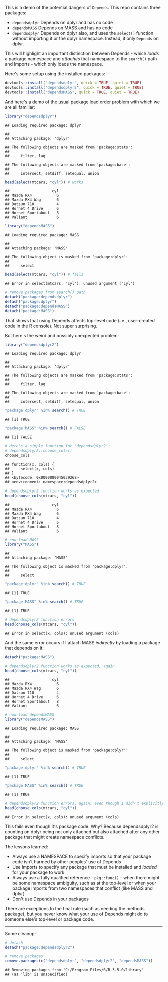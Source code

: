 This is a demo of the potential dangers of `Depends`. This repo contains three packages:

 - `dependsdplyr` Depends on dplyr and has no code
 - `dependsMASS` Depends on MASS and has no code
 - `dependsdplyr` Depends on dplyr also, and uses the `select()` function without importing it or the dplyr namespace. Instead, it only `Depends` on dplyr.

This will highlight an important distinction between Depends - which *loads* a package namespace and *attaches* that namespace to the `search()` path - and Imports - which only loads the namespace.


Here's some setup using the installed packages:


```r
devtools::install("dependsdplyr", quick = TRUE, quiet = TRUE)
devtools::install("dependsdplyr2", quick = TRUE, quiet = TRUE)
devtools::install("dependsMASS", quick = TRUE, quiet = TRUE)
```

And here's a demo of the usual package load order problem with which we are all familiar:


```r
library("dependsdplyr")
```

```
## Loading required package: dplyr
```

```
## 
## Attaching package: 'dplyr'
```

```
## The following objects are masked from 'package:stats':
## 
##     filter, lag
```

```
## The following objects are masked from 'package:base':
## 
##     intersect, setdiff, setequal, union
```

```r
head(select(mtcars, "cyl")) # works
```

```
##                   cyl
## Mazda RX4           6
## Mazda RX4 Wag       6
## Datsun 710          4
## Hornet 4 Drive      6
## Hornet Sportabout   8
## Valiant             6
```

```r
library("dependsMASS")
```

```
## Loading required package: MASS
```

```
## 
## Attaching package: 'MASS'
```

```
## The following object is masked from 'package:dplyr':
## 
##     select
```

```r
head(select(mtcars, "cyl")) # fails
```

```
## Error in select(mtcars, "cyl"): unused argument ("cyl")
```

```r
# remove packages from search() path
detach("package:dependsdplyr")
detach("package:dplyr")
detach("package:dependsMASS")
detach("package:MASS")
```

That shows that using Depends affects top-level code (i.e., user-created code in the R console). Not super surprising.

But here's the weird and possibly unexpected problem:


```r
library("dependsdplyr2")
```

```
## Loading required package: dplyr
```

```
## 
## Attaching package: 'dplyr'
```

```
## The following objects are masked from 'package:stats':
## 
##     filter, lag
```

```
## The following objects are masked from 'package:base':
## 
##     intersect, setdiff, setequal, union
```

```r
"package:dplyr" %in% search() # TRUE
```

```
## [1] TRUE
```

```r
"package:MASS" %in% search() # FALSE
```

```
## [1] FALSE
```

```r
# Here's a simple function for 'dependsdplyr2':
# dependsdplyr2::choose_cols() 
choose_cols
```

```
## function(x, cols) {
##     select(x, cols)
## }
## <bytecode: 0x0000000045039268>
## <environment: namespace:dependsdplyr2>
```

```r
# dependsdplyr2 function works as expected
head(choose_cols(mtcars, "cyl"))
```

```
##                   cyl
## Mazda RX4           6
## Mazda RX4 Wag       6
## Datsun 710          4
## Hornet 4 Drive      6
## Hornet Sportabout   8
## Valiant             6
```

```r
# now load MASS
library("MASS")
```

```
## 
## Attaching package: 'MASS'
```

```
## The following object is masked from 'package:dplyr':
## 
##     select
```

```r
"package:dplyr" %in% search() # TRUE
```

```
## [1] TRUE
```

```r
"package:MASS" %in% search() # TRUE
```

```
## [1] TRUE
```

```r
# dependsdplyr2 function errors
head(choose_cols(mtcars, "cyl"))
```

```
## Error in select(x, cols): unused argument (cols)
```

And the same error occurs if I attach MASS *indirectly* by loading a package that depends on it:


```r
detach("package:MASS")

# dependsdplyr2 function works as expected, again
head(choose_cols(mtcars, "cyl"))
```

```
##                   cyl
## Mazda RX4           6
## Mazda RX4 Wag       6
## Datsun 710          4
## Hornet 4 Drive      6
## Hornet Sportabout   8
## Valiant             6
```

```r
# now load dependsMASS
library("dependsMASS")
```

```
## Loading required package: MASS
```

```
## 
## Attaching package: 'MASS'
```

```
## The following object is masked from 'package:dplyr':
## 
##     select
```

```r
"package:dplyr" %in% search() # TRUE
```

```
## [1] TRUE
```

```r
"package:MASS" %in% search() # TRUE
```

```
## [1] TRUE
```

```r
# dependsdplyr2 function errors, again, even though I didn't explicitly attach MASS
head(choose_cols(mtcars, "cyl"))
```

```
## Error in select(x, cols): unused argument (cols)
```


This fails even though it's package code. Why? Because dependsdplyr2 is counting on dplyr being not only attached but also attached after any other package that might create namespace conflicts.

The lessons learned:

 - Always use a NAMESPACE to specify imports so that your package code isn't harmed by other peoples' use of Depends
 - Use Imports to specify any package that must be installed and *loaded* for your package to work
 - Always use a fully qualified reference - `pkg::func()` - when there might be some namespace ambiguity, such as at the top-level or when your package imports from two namespaces that conflict (like MASS and dplyr)
 - Don't use Depends in your packages

There are exceptions to the final rule (such as needing the methods package), but you never know what your use of Depends might do to someone else's top-level or package code.


---

Some cleanup:


```r
# detach
detach("package:dependsdplyr2")

# remove packages
remove.packages(c("dependsdplyr", "dependsdplyr2", "dependsMASS"))
```

```
## Removing packages from 'C:/Program Files/R/R-3.5.0/library'
## (as 'lib' is unspecified)
```
